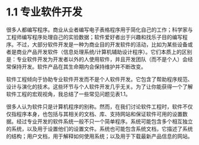 # 1.1 专业软件开发

很多人都编写程序。商业从业者编写电子表格程序用于简化自己的工作；科学家与工程师编写程序处理自己的实验数据；软件爱好者出于兴趣和找乐子目的编写程序。不过，大部分软件开发是一种为商业目的开发软件的活动，比如为某些设备或者是商业产品开发软件（信息处理系统/计算机辅助设计程序）。它们本质上的区别是：专业软件开发为开发者以外的人使用软件，并且开发团队（而不是个人）会经常保持开发。软件产品在其生命期内会保持维护并不断改变。

软件工程倾向于协助专业软件开发而不是个人软件开发。它包含了帮助程序规范、设计与演化的技术。这些环节与个人软件开发几乎无关。为了让你能获得一个了解软件工程的宏观视角，我总结了一些常见问题见表1.1。

很多人认为软件只是计算机程序的别称。然而，在我们讨论软件工程时，软件不仅仅指程序本身，也包括与其相关的文档、库、支持网站和保证软件可用的设置数据。经过专业开发的软件系统一般不只一个简单程序。系统可能包含多个相互独立的系统，以及用于设置他们的设置文件。系统也可能包含系统文档，它描述了系统的结构；用户文档，用于解释如何使用系统；以及用于下载最新产品信息的网站。
